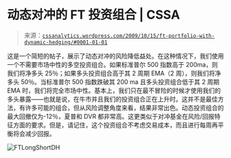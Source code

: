 <!--yml

类别: 未分类

日期: 2024-05-12 18:45:04

-->

# 动态对冲的 FT 投资组合 | CSSA

> 来源：[`cssanalytics.wordpress.com/2009/10/15/ft-portfolio-with-dynamic-hedging/#0001-01-01`](https://cssanalytics.wordpress.com/2009/10/15/ft-portfolio-with-dynamic-hedging/#0001-01-01)

这是一个简短的帖子，展示了动态对冲的风险降低益处。在这种情况下，我们使用一个不需要市场中性的多空投资组合。如果标准普尔 500 指数高于 200ma，则我们将净多头 25％；如果多头投资组合高于其 2 周期 EMA（2 周），则我们将净多头 50％。当标准普尔 500 指数跌破其 200 ma 且多头投资组合低于其 2 周期 EMA 时，我们将完全市场中性。基本上，我们只在最不冒险的时候才使用我们的多头暴露——也就是说，在牛市并且我们的投资组合正在上升时。这并不是最佳方法，有许多可能的组合，但从风险调整角度来看，结果非常出色。动态投资组合的最大回撤仅为-12％，夏普和 DVR 都非常高。这更类似于对冲基金在风险/回报特征方面的要求。但是，请记住，这个投资组合不考虑交易成本，而且进行每周再平衡将会减少回报。

![FTLongShortDH](https://cssanalytics.files.wordpress.com/2009/10/ftlongshortdh3.jpg)
